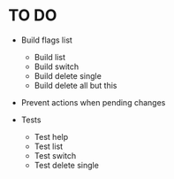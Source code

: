 # TO DO
- Build flags list
    - Build list
    - Build switch
    - Build delete single
    - Build delete all but this
- Prevent actions when pending changes

- Tests
    - Test help
    - Test list
    - Test switch
    - Test delete single
